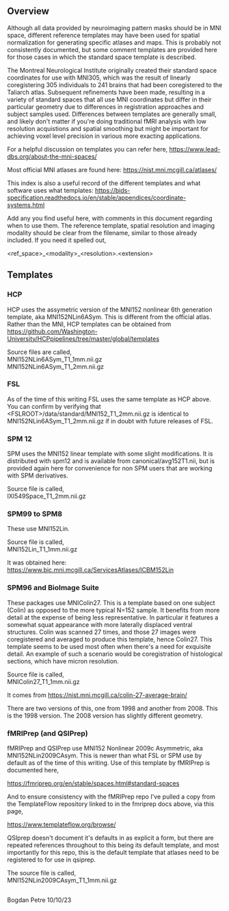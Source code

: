 ## Overview

Although all data provided by neuroimaging pattern masks should be in MNI 
space, different reference templates may have been used for spatial 
normalization for generating specific atlases and maps. This is probably
not consistently documented, but some comment templates are provided here
for those cases in which the standard space template is described.

The Montreal Neurological Institute originally created their standard space
coordinates for use with MNI305, which was the result of linearly coregistering
305 individuals to 241 brains that had been coregistered to the Taliarch atlas.
Subsequent refinements have been made, resulting in a variety of standard
spaces that all use MNI coordinates but differ in their particular geometry due
to differences in registration approaches and subject samples used. Differences 
between templates are generally small, and likely don't matter if you're doing
traditional fMRI analysis with low resolution acquistions and spatial smoothing
but might be important for achieving voxel level precision in various more
exacting applications.

For a helpful discussion on templates you can refer here,
https://www.lead-dbs.org/about-the-mni-spaces/

Most official MNI atlases are found here: https://nist.mni.mcgill.ca/atlases/

This index is also a useful record of the different templates and what 
software uses what templates:
https://bids-specification.readthedocs.io/en/stable/appendices/coordinate-systems.html

Add any you find useful here, with comments in this document regarding when to use them.
The reference template, spatial resolution and imaging modality should be clear from the
filename, similar to those already included. If you need it spelled out,

\<ref_space\>\_\<modality\>\_\<resolution\>\.\<extension\>

## Templates

### HCP
HCP uses the assymetric version of the MNI152 nonlinear 6th generation template, aka MNI152NLin6ASym. This is different from the official atlas. Rather than the MNI, HCP templates can be obtained from 
https://github.com/Washington-University/HCPpipelines/tree/master/global/templates

Source files are called, <br />
MNI152NLin6ASym_T1_1mm.nii.gz <br />
MNI152NLin6ASym_T1_2mm.nii.gz

### FSL

As of the time of this writing FSL uses the same template as HCP above. You can
confirm by verifying that \<FSLROOT\>/data/standard/MNI152_T1_2mm.nii.gz is 
identical to MNI152NLin6ASym_T1_2mm.nii.gz if in doubt with future releases of
FSL.

### SPM 12
SPM uses the MNI152 linear template with some slight modifications. It is 
distributed with spm12 and is available from canonical/avg152T1.nii, but is 
provided again here for convenience for non SPM users that are working with 
SPM derivatives. 

Source file is called, <br />
IXI549Space_T1_2mm.nii.gz

### SPM99 to SPM8
These use MNI152Lin.

Source file is called, <br />
MNI152Lin_T1_1mm.nii.gz

It was obtained here:
https://www.bic.mni.mcgill.ca/ServicesAtlases/ICBM152Lin

### SPM96 and BioImage Suite
These packages use MNIColin27. This is a template based on one subject (Colin) as opposed to the more typical N=152 sample.
It benefits from more detail at the expense of being less representative. In particular it features a somewhat squat 
appearance with more laterally displaced ventral structures. Colin was scanned 27 times, and those 27 images were 
coregistered and averaged to produce this template, hence Colin27. This template seems to be used most often when there's
a need for exquisite detail. An example of such a scenario would be coregistration of histological sections, which have
micron resolution.

Source file is called, <br />
MNIColin27_T1_1mm.nii.gz

It comes from https://nist.mni.mcgill.ca/colin-27-average-brain/

There are two versions of this, one from 1998 and another from 2008. 
This is the 1998 version. The 2008 version has slightly different geometry.

### fMRIPrep (and QSIPrep)
fMRIPrep and QSIPrep use MNI152 Nonlinear 2009c Asymmetric, aka MNI152NLin2009CAsym. This is newer than what FSL or SPM use by default as of the time of this writing. Use of this template by fMRIPrep is documented here, 

https://fmriprep.org/en/stable/spaces.html#standard-spaces

And to ensure consistency with the fMRIPrep repo I've pulled a copy from the TemplateFlow repository linked to in the fmriprep docs above, via this page,

https://www.templateflow.org/browse/

QSIprep doesn't document it's defaults in as explicit a form, but there are repeated references throughout to this being its default template, and most importantly for this repo, this is the default template that atlases need to be registered to for use in qsiprep.

The source file is called, <br />
MNI152NLin2009CAsym_T1_1mm.nii.gz

##
Bogdan Petre 10/10/23
